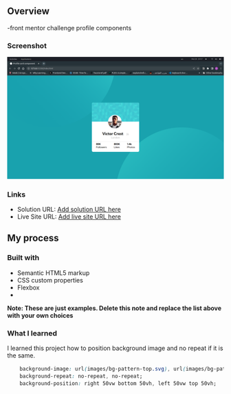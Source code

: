 ## Overview
-front mentor challenge profile components 

### Screenshot

![](images/Screenshot%20from%202023-05-28%2020-57-59.png)

### Links

- Solution URL: [Add solution URL here](https://your-solution-url.com)
- Live Site URL: [Add live site URL here](https://your-live-site-url.com)

## My process

### Built with

- Semantic HTML5 markup
- CSS custom properties
- Flexbox
- 

**Note: These are just examples. Delete this note and replace the list above with your own choices**

### What I learned
I learned this project how to position background image and no repeat if it is the same. 




```css
    background-image: url(images/bg-pattern-top.svg), url(images/bg-pattern-bottom.svg);
    background-repeat: no-repeat, no-repeat;
    background-position: right 50vw bottom 50vh, left 50vw top 50vh;

```






